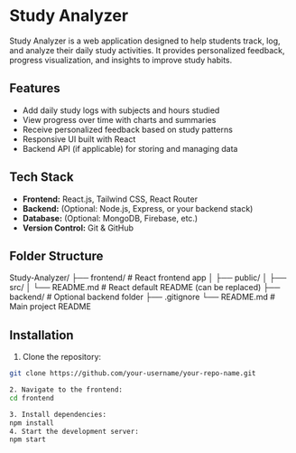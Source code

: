 # Study Analyzer

Study Analyzer is a web application designed to help students track, log, and analyze their daily study activities. It provides personalized feedback, progress visualization, and insights to improve study habits.

## Features

- Add daily study logs with subjects and hours studied
- View progress over time with charts and summaries
- Receive personalized feedback based on study patterns
- Responsive UI built with React
- Backend API (if applicable) for storing and managing data

## Tech Stack

- **Frontend:** React.js, Tailwind CSS, React Router
- **Backend:** (Optional: Node.js, Express, or your backend stack)
- **Database:** (Optional: MongoDB, Firebase, etc.)
- **Version Control:** Git & GitHub

## Folder Structure
Study-Analyzer/
├── frontend/ # React frontend app
│ ├── public/
│ ├── src/
│ └── README.md # React default README (can be replaced)
├── backend/ # Optional backend folder
├── .gitignore
└── README.md # Main project README

## Installation
1. Clone the repository:
```bash
git clone https://github.com/your-username/your-repo-name.git

2. Navigate to the frontend:
cd frontend

3. Install dependencies:
npm install
4. Start the development server:
npm start
